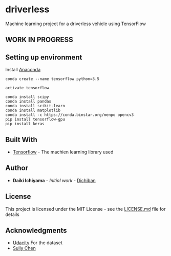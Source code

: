 # driverless

Machine learning project for a driverless vehicle using TensorFlow

## WORK IN PROGRESS

## Setting up environment
Install [Anaconda](https://docs.continuum.io/)
```
conda create --name tensorflow python=3.5

activate tensorflow

conda install scipy
conda install pandas
conda install scikit-learn
conda install matplotlib
conda install -c https://conda.binstar.org/menpo opencv3
pip install tensorflow-gpu
pip install keras
```

## Built With

* [Tensorflow](https://www.tensorflow.org//) - The machien learning library used

## Author

* **Daiki Ichiyama** - *Initial work* - [Dichiban](https://github.com/dichiban)

## License

This project is licensed under the MIT License - see the [LICENSE.md](LICENSE.md) file for details

## Acknowledgments

* [Udacity](https://github.com/udacity/self-driving-car) For the dataset
* [Sully Chen](https://github.com/SullyChen/Autopilot-TensorFlow)

